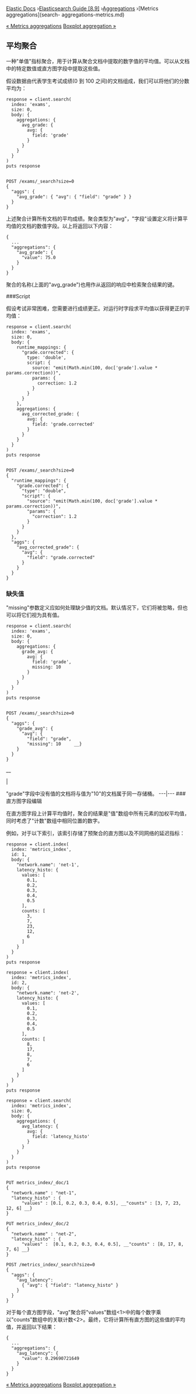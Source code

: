 

[Elastic Docs](/guide/) ›[Elasticsearch Guide [8.9]](index.md)
›[Aggregations](search-aggregations.md) ›[Metrics aggregations](search-
aggregations-metrics.md)

[« Metrics aggregations](search-aggregations-metrics.md) [Boxplot
aggregation »](search-aggregations-metrics-boxplot-aggregation.md)

## 平均聚合

一种"单值"指标聚合，用于计算从聚合文档中提取的数字值的平均值。可以从文档中的特定数值或直方图字段中提取这些值。

假设数据由代表学生考试成绩(0 到 100 之间)的文档组成，我们可以将他们的分数平均为：

    
    
    response = client.search(
      index: 'exams',
      size: 0,
      body: {
        aggregations: {
          avg_grade: {
            avg: {
              field: 'grade'
            }
          }
        }
      }
    )
    puts response
    
    
    POST /exams/_search?size=0
    {
      "aggs": {
        "avg_grade": { "avg": { "field": "grade" } }
      }
    }

上述聚合计算所有文档的平均成绩。聚合类型为"avg"，"字段"设置定义将计算平均值的文档的数值字段。以上将返回以下内容：

    
    
    {
      ...
      "aggregations": {
        "avg_grade": {
          "value": 75.0
        }
      }
    }

聚合的名称(上面的"avg_grade")也用作从返回的响应中检索聚合结果的键。

###Script

假设考试非常困难，您需要进行成绩更正。对运行时字段求平均值以获得更正的平均值：

    
    
    response = client.search(
      index: 'exams',
      size: 0,
      body: {
        runtime_mappings: {
          "grade.corrected": {
            type: 'double',
            script: {
              source: "emit(Math.min(100, doc['grade'].value * params.correction))",
              params: {
                correction: 1.2
              }
            }
          }
        },
        aggregations: {
          avg_corrected_grade: {
            avg: {
              field: 'grade.corrected'
            }
          }
        }
      }
    )
    puts response
    
    
    POST /exams/_search?size=0
    {
      "runtime_mappings": {
        "grade.corrected": {
          "type": "double",
          "script": {
            "source": "emit(Math.min(100, doc['grade'].value * params.correction))",
            "params": {
              "correction": 1.2
            }
          }
        }
      },
      "aggs": {
        "avg_corrected_grade": {
          "avg": {
            "field": "grade.corrected"
          }
        }
      }
    }

### 缺失值

"missing"参数定义应如何处理缺少值的文档。默认情况下，它们将被忽略，但也可以将它们视为具有值。

    
    
    response = client.search(
      index: 'exams',
      size: 0,
      body: {
        aggregations: {
          grade_avg: {
            avg: {
              field: 'grade',
              missing: 10
            }
          }
        }
      }
    )
    puts response
    
    
    POST /exams/_search?size=0
    {
      "aggs": {
        "grade_avg": {
          "avg": {
            "field": "grade",
            "missing": 10     __}
        }
      }
    }

__

|

"grade"字段中没有值的文档将与值为"10"的文档属于同一存储桶。   ---|--- ### 直方图字段编辑

在直方图字段上计算平均值时，聚合的结果是"值"数组中所有元素的加权平均值，同时考虑了"计数"数组中相同位置的数字。

例如，对于以下索引，该索引存储了预聚合的直方图以及不同网络的延迟指标：

    
    
    response = client.index(
      index: 'metrics_index',
      id: 1,
      body: {
        "network.name": 'net-1',
        latency_histo: {
          values: [
            0.1,
            0.2,
            0.3,
            0.4,
            0.5
          ],
          counts: [
            3,
            7,
            23,
            12,
            6
          ]
        }
      }
    )
    puts response
    
    response = client.index(
      index: 'metrics_index',
      id: 2,
      body: {
        "network.name": 'net-2',
        latency_histo: {
          values: [
            0.1,
            0.2,
            0.3,
            0.4,
            0.5
          ],
          counts: [
            8,
            17,
            8,
            7,
            6
          ]
        }
      }
    )
    puts response
    
    response = client.search(
      index: 'metrics_index',
      size: 0,
      body: {
        aggregations: {
          avg_latency: {
            avg: {
              field: 'latency_histo'
            }
          }
        }
      }
    )
    puts response
    
    
    PUT metrics_index/_doc/1
    {
      "network.name" : "net-1",
      "latency_histo" : {
          "values" : [0.1, 0.2, 0.3, 0.4, 0.5], __"counts" : [3, 7, 23, 12, 6] __}
    }
    
    PUT metrics_index/_doc/2
    {
      "network.name" : "net-2",
      "latency_histo" : {
          "values" :  [0.1, 0.2, 0.3, 0.4, 0.5], __"counts" : [8, 17, 8, 7, 6] __}
    }
    
    POST /metrics_index/_search?size=0
    {
      "aggs": {
        "avg_latency":
          { "avg": { "field": "latency_histo" }
        }
      }
    }

对于每个直方图字段，"avg"聚合将"values"数组<1>中的每个数字乘以"counts"数组中的关联计数<2>。最终，它将计算所有直方图的这些值的平均值，并返回以下结果：

    
    
    {
      ...
      "aggregations": {
        "avg_latency": {
          "value": 0.29690721649
        }
      }
    }

[« Metrics aggregations](search-aggregations-metrics.md) [Boxplot
aggregation »](search-aggregations-metrics-boxplot-aggregation.md)
